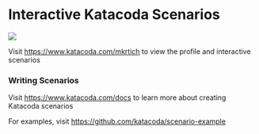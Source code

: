 # Interactive Katacoda Scenarios

[![](http://shields.katacoda.com/katacoda/mkrtich/count.svg)](https://www.katacoda.com/mkrtich "Get your profile on Katacoda.com")

Visit https://www.katacoda.com/mkrtich to view the profile and interactive scenarios

### Writing Scenarios
Visit https://www.katacoda.com/docs to learn more about creating Katacoda scenarios

For examples, visit https://github.com/katacoda/scenario-example
